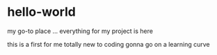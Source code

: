# hello-world
my go-to place ... everything for my project is here

this is a first for me
totally new to coding
gonna go on a learning curve
